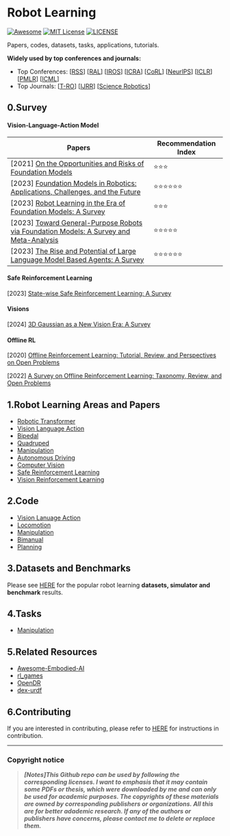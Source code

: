 # Robot Learning
[![Awesome](https://awesome.re/badge.svg)](https://awesome.re) [![MIT License](https://img.shields.io/badge/license-MIT-green.svg)](https://opensource.org/licenses/MIT) [![LICENSE](https://img.shields.io/badge/license-Anti%20996-blue.svg)](https://github.com/996icu/996.ICU/blob/master/LICENSE)

Papers, codes, datasets, tasks, applications, tutorials.

**Widely used by top conferences and journals:**

- Top Conferences: [[RSS](https://roboticsconference.org/)] [[RAL](https://www.ieee-ras.org/publications/ra-l)] [[IROS](https://ieee-iros.org/)] [[ICRA](https://www.ieee-ras.org/conferences-workshops/fully-sponsored/icra)] [[CoRL](https://www.corl.org/)] [[NeurlPS](https://nips.cc/)] [[ICLR](https://iclr.cc/)] [[PMLR](https://proceedings.mlr.press/)] [[ICML](https://icml.cc/)]
- Top Journals: [[T-RO](https://www.ieee-ras.org/publications/t-ro)] [[IJRR](https://journals.sagepub.com/home/ijr)] [[Science Robotics](https://www.science.org/journal/scirobotics)]



## 0.Survey

#### Vision-Language-Action Model

| Papers                                                       | Recommendation Index                 |
| ------------------------------------------------------------ | ------------------------------------ |
| [2021] [On the Opportunities and Risks of Foundation Models](https://arxiv.org/abs/2108.07258) | :star::star::star:                   |
| [2023] [Foundation Models in Robotics: Applications, Challenges, and the Future](https://arxiv.org/abs/2312.07843) | :star::star::star::star::star::star: |
| [2023] [Robot Learning in the Era of Foundation Models: A Survey](https://arxiv.org/abs/2311.14379) | :star::star::star:                   |
| [2023] [Toward General-Purpose Robots via Foundation Models: A Survey and Meta-Analysis](https://arxiv.org/abs/2312.08782) | :star::star::star::star::star:       |
| [2023] [The Rise and Potential of Large Language Model Based Agents: A Survey](https://arxiv.org/abs/2309.07864) | :star::star::star::star::star::star: |

#### Safe Reinforcement Learning

[2023] [State-wise Safe Reinforcement Learning: A Survey](https://arxiv.org/abs/2302.03122)

#### Visions

[2024] [3D Gaussian as a New Vision Era: A Survey](https://arxiv.org/abs/2402.07181)

#### Offline RL

[2020] [Offline Reinforcement Learning: Tutorial, Review, and Perspectives on Open Problems](https://arxiv.org/abs/2005.01643)

[2022] [A Survey on Offline Reinforcement Learning: Taxonomy, Review, and Open Problems](https://arxiv.org/abs/2203.01387)



## 1.Robot Learning Areas and Papers

- [Robotic Transformer](https://github.com/Evan-wyl/Robot-Learning/blob/master/papers/RT.md)
- [Vision Language Action](https://github.com/Evan-wyl/Robot-Learning/blob/master/papers/VLA.md)
- [Bipedal](https://github.com/Evan-wyl/Robot-Learning/blob/master/papers/bipedal.md)
- [Quadruped](https://github.com/Evan-wyl/Robot-Learning/blob/master/papers/quadruped.md)
- [Manipulation](https://github.com/Evan-wyl/Robot-Learning/tree/master/papers/manipulation)
- [Autonomous Driving](https://github.com/Evan-wyl/Robot-Learning/blob/master/papers/auto-driving.md)
- [Computer Vision](https://github.com/Evan-wyl/Robot-Learning/blob/master/papers/cv.md)
- [Safe Reinforcement Learning](https://github.com/Evan-wyl/Robot-Learning/blob/master/papers/Safe-RL.md)
- [Vision Reinforcement Learning](https://github.com/Evan-wyl/Robot-Learning/blob/master/papers/Vision-RL.md)



## 2.Code

- [Vision Lanuage Action](https://github.com/Evan-wyl/Robot-Learning/tree/master/codes/VLA)
- [Locomotion](https://github.com/Evan-wyl/Robot-Learning/tree/master/codes/locomotion)
- [Manipulation](https://github.com/Evan-wyl/Robot-Learning/tree/master/codes/manipulation)
- [Bimanual](https://github.com/Evan-wyl/Robot-Learning/blob/master/codes/bimanual.md)
- [Planning](https://github.com/Evan-wyl/Robot-Learning/blob/master/codes/planning.md)



## 3.Datasets and Benchmarks

Please see [HERE](https://github.com/Evan-wyl/Robot-Learning/tree/master/data) for the popular robot learning **datasets, simulator and benchmark** results.



## 4.Tasks

- [Manipulation](https://github.com/Evan-wyl/Robot-Learning/tree/master/tasks/manipulation)



## 5.Related Resources

- [Awesome-Embodied-AI](https://github.com/yunlongdong/Awesome-Embodied-AI)
- [rl_games](https://github.com/Denys88/rl_games)
- [OpenDR](https://github.com/opendr-eu/opendr)
- [dex-urdf](https://github.com/dexsuite/dex-urdf)



## 6.Contributing

If you are interested in contributing, please refer to [HERE](https://github.com/Evan-wyl/Robot-Learning/blob/master/CONTRIBUTING.md) for instructions in contribution.

------

### Copyright notice

> ***[Notes]This Github repo can be used by following the corresponding licenses. I want to emphasis that it may contain some PDFs or thesis, which were downloaded by me and can only be used for academic purposes. The copyrights of these materials are owned by corresponding publishers or organizations. All this are for better adademic research. If any of the authors or publishers have concerns, please contact me to delete or replace them.***
